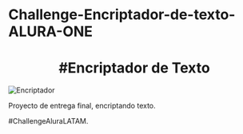 # Challenge-Encriptador-de-texto-ALURA-ONE

<h1 align="center"> #Encriptador de Texto </h1>

![Encriptador](https://github.com/user-attachments/assets/30f9f602-a3b7-467d-b5b4-d780b4b8bf19)

<p align="left">
   Proyecto de entrega final, encriptando texto.   </p>

#ChallengeAluraLATAM.
